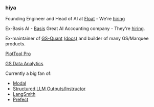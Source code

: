 ### hiya

Founding Engineer and Head of AI at [Float](https://float.tech) - We're [hiring](https://www.float.tech/careers)

Ex-Basis AI - [Basis](https://www.getbasis.ai/) Great AI Accounting company - They're [hiring](https://jobs.ashbyhq.com/basis-ai).

Ex-maintainer of [GS-Quant](https://github.com/goldmansachs/gs-quant) [(docs)](https://developer.gs.com/docs/gsquant/) and builder of many GS/Marquee products.

[PlotTool Pro](https://developer.gs.com/discover/plottool-pro)

[GS Data Analytics](https://developer.gs.com/discover/data-analytics)

Currently a big fan of:
* [Modal](https://modal.com)
* [Structured LLM Outputs/Instructor](https://github.com/jxnl/instructor)
* [LangSmith](https://www.langchain.com/langsmith)
* [Prefect](https://www.prefect.io)
